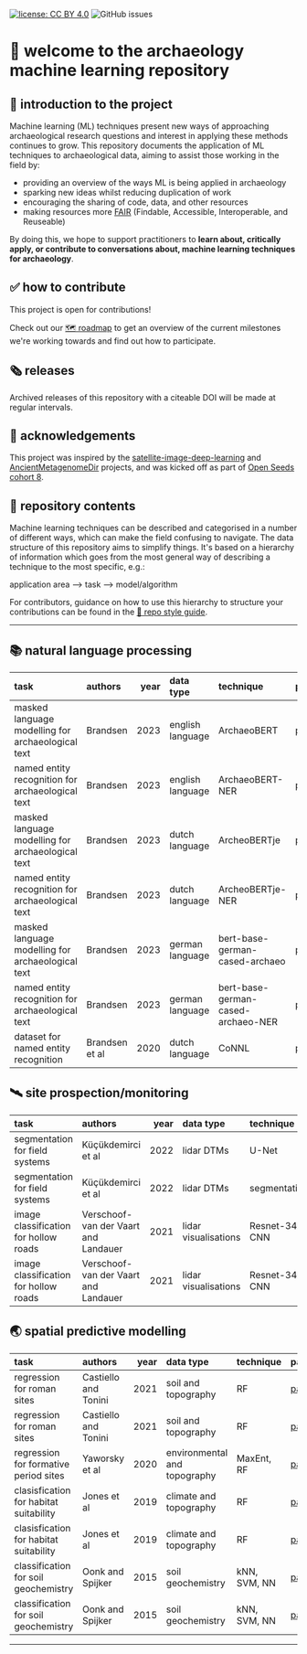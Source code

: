 [![license: CC BY 4.0](https://img.shields.io/badge/license-CC_BY_4.0-lightgrey.svg)](https://creativecommons.org/licenses/by/4.0/)
![GitHub issues](https://img.shields.io/github/issues/lakillo/archaeology-machine-learning)
<!-- [![visits](https://hits.sh/github.com/lakillo/archaeology-machine-learning.svg?label=visits&color=11cc9a)](https://hits.sh/github.com/lakillo/archaeology-machine-learning/) -->

# 👋 welcome to the archaeology machine learning repository

## 📖 introduction to the project
Machine learning (ML) techniques present new ways of approaching archaeological research questions and interest in applying these methods continues to grow. 
This repository documents the application of ML techniques to archaeological data, aiming to assist those working in the field by:

* providing an overview of the ways ML is being applied in archaeology
* sparking new ideas whilst reducing duplication of work
* encouraging the sharing of code, data, and other resources
* making resources more [FAIR](https://www.nature.com/articles/sdata201618) (Findable, Accessible, Interoperable, and Reuseable)

By doing this, we hope to support practitioners to **learn about, critically apply, or contribute to conversations about, machine learning techniques for archaeology**.

## ✅ how to contribute
This project is open for contributions! 

Check out our [🗺️ roadmap](https://github.com/lakillo/archaeology-machine-learning/issues/3) to get an overview of the current milestones we're working towards and find out how to participate.

## 🗞️ releases
Archived releases of this repository with a citeable DOI will be made at regular intervals.

## 🙏 acknowledgements
This project was inspired by the [satellite-image-deep-learning](https://github.com/satellite-image-deep-learning/) and [AncientMetagenomeDir](https://github.com/SPAAM-community/AncientMetagenomeDir) projects, and was kicked off as part of [Open Seeds cohort 8](https://openlifesci.org/openseeds/ols-8/).

## 📁 repository contents
Machine learning techniques can be described and categorised in a number of different ways, which can make the field confusing to navigate. The data structure of this repository aims to simplify things. It's based on a hierarchy of information which goes from the most general way of describing a technique to the most specific, e.g.:

application area —> task —> model/algorithm

For contributors, guidance on how to use this hierarchy to structure your contributions can be found in the [💅 repo style guide](https://github.com/lakillo/archaeology-machine-learning/blob/main/CONTRIBUTING.md#-repo-style-guide).

---

<!-- START DATA -->

## 📚️ natural language processing

| task                                              | authors        |   year | data type        | technique                          | paper                                             | code                                                                            | data                                           |
|:--------------------------------------------------|:---------------|-------:|:-----------------|:-----------------------------------|:--------------------------------------------------|:--------------------------------------------------------------------------------|:-----------------------------------------------|
| masked language modelling for archaeological text | Brandsen       |   2023 | english language | ArchaeoBERT                        | [paper](https://doi.org/10.5281/zenodo.8300777)   | [model](https://huggingface.co/alexbrandsen/ArchaeoBERT)                        | nan                                            |
| named entity recognition for archaeological text  | Brandsen       |   2023 | english language | ArchaeoBERT-NER                    | [paper](https://doi.org/10.5281/zenodo.8300777)   | [model](https://huggingface.co/alexbrandsen/ArchaeoBERT-NER)                    | nan                                            |
| masked language modelling for archaeological text | Brandsen       |   2023 | dutch language   | ArcheoBERTje                       | [paper](https://doi.org/10.5281/zenodo.8300777)   | [model](https://huggingface.co/alexbrandsen/ArcheoBERTje)                       | nan                                            |
| named entity recognition for archaeological text  | Brandsen       |   2023 | dutch language   | ArcheoBERTje-NER                   | [paper](https://doi.org/10.5281/zenodo.8300777)   | [model](https://huggingface.co/alexbrandsen/ArcheoBERTje-NER)                   | [data](https://doi.org/10.5281/zenodo.3544544) |
| masked language modelling for archaeological text | Brandsen       |   2023 | german language  | bert-base-german-cased-archaeo     | [paper](https://doi.org/10.5281/zenodo.8300777)   | [model](https://huggingface.co/alexbrandsen/bert-base-german-cased-archaeo)     | nan                                            |
| named entity recognition for archaeological text  | Brandsen       |   2023 | german language  | bert-base-german-cased-archaeo-NER | [paper](https://doi.org/10.5281/zenodo.8300777)   | [model](https://huggingface.co/alexbrandsen/bert-base-german-cased-archaeo-NER) | nan                                            |
| dataset for named entity recognition              | Brandsen et al |   2020 | dutch language   | CoNNL                              | [paper](https://aclanthology.org/2020.lrec-1.562) | nan                                                                             | [data](https://doi.org/10.5281/zenodo.3544544) |

## 🛰️ site prospection/monitoring

| task                                  | authors                              |   year | data type            | technique     | paper                                                              |   code |   data |
|:--------------------------------------|:-------------------------------------|-------:|:---------------------|:--------------|:-------------------------------------------------------------------|-------:|-------:|
| segmentation for field systems        | Küçükdemirci et al                   |   2022 | lidar DTMs           | U-Net         | [paper](https://onlinelibrary.wiley.com/doi/full/10.1002/arp.1886) |    nan |    nan |
| segmentation for field systems        | Küçükdemirci et al                   |   2022 | lidar DTMs           | segmentation  | [paper](https://onlinelibrary.wiley.com/doi/full/10.1002/arp.1886) |    nan |    nan |
| image classification for hollow roads | Verschoof-van der Vaart and Landauer |   2021 | lidar visualisations | Resnet-34 CNN | [paper](https://doi.org/10.1016/j.culher.2020.10.009)              |    nan |    nan |
| image classification for hollow roads | Verschoof-van der Vaart and Landauer |   2021 | lidar visualisations | Resnet-34 CNN | [paper](https://doi.org/10.1016/j.culher.2020.10.009)              |    nan |    nan |

## 🌏 spatial predictive modelling

| task                                   | authors              |   year | data type                    | technique    | paper                                                 | code                                                      | data                                                      |
|:---------------------------------------|:---------------------|-------:|:-----------------------------|:-------------|:------------------------------------------------------|:----------------------------------------------------------|:----------------------------------------------------------|
| regression for roman sites             | Castiello and Tonini |   2021 | soil and topography          | RF           | [paper](https://doi.org/10.5334/jcaa.71)              | nan                                                       | nan                                                       |
| regression for roman sites             | Castiello and Tonini |   2021 | soil and topography          | RF           | [paper](https://doi.org/10.5334/jcaa.71)              | nan                                                       | nan                                                       |
| regression for formative period sites  | Yaworsky et al       |   2020 | environmental and topography | MaxEnt, RF   | [paper](https://doi.org/10.1371/journal.pone.0239424) | [code](https://doi.org/10.1371/journal.pone.0239424.s001) | [data](https://doi.org/10.1371/journal.pone.0239424.s002) |
| clasisfication for habitat suitability | Jones et al          |   2019 | climate and topography       | RF           | [paper](https://doi.org/10.1111/jbi.13684)            | nan                                                       | nan                                                       |
| clasisfication for habitat suitability | Jones et al          |   2019 | climate and topography       | RF           | [paper](https://doi.org/10.1111/jbi.13684)            | nan                                                       | nan                                                       |
| classification for soil geochemistry   | Oonk and Spijker     |   2015 | soil geochemistry            | kNN, SVM, NN | [paper](https://doi.org/10.1016/j.jas.2015.04.002)    | nan                                                       | nan                                                       |
| classification for soil geochemistry   | Oonk and Spijker     |   2015 | soil geochemistry            | kNN, SVM, NN | [paper](https://doi.org/10.1016/j.jas.2015.04.002)    | nan                                                       | nan                                                       |

<!-- END DATA -->

---
